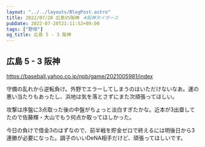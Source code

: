 ```yaml
---
layout: "../../layouts/BlogPost.astro"
title: 2022/07/20 広島VS阪神　#阪神タイガース
pubDate: 2022-07-20T21:11:52+09:00
tags: ["野球"]
og_title: 広島 5 - 3 阪神
---
```


## 広島 5 - 3 阪神

https://baseball.yahoo.co.jp/npb/game/2021005981/index

守備の乱れから逆転負け。外野でエラーしてしまうのはいただけないなあ。運の悪い当たりもあったし、浜地は気を落とさずにまた次頑張ってほしい。

攻撃は序盤に3点取った後の中盤がちょっと淡白すぎたかな。近本が3出塁してたので佐藤輝・大山でもう何点か取ってほしかった。

今日の負けで借金3のはずなので、前半戦を貯金ゼロで終えるには明後日から3連勝が必要になった。調子のいいDeNA相手だけど、頑張ってほしいです。
